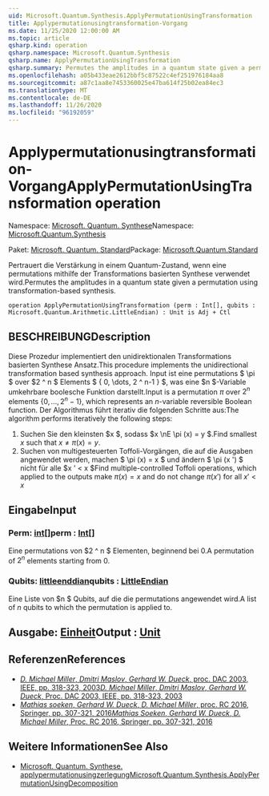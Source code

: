 ```yaml
---
uid: Microsoft.Quantum.Synthesis.ApplyPermutationUsingTransformation
title: Applypermutationusingtransformation-Vorgang
ms.date: 11/25/2020 12:00:00 AM
ms.topic: article
qsharp.kind: operation
qsharp.namespace: Microsoft.Quantum.Synthesis
qsharp.name: ApplyPermutationUsingTransformation
qsharp.summary: Permutes the amplitudes in a quantum state given a permutation using transformation-based synthesis.
ms.openlocfilehash: a05b433eae2612bbf5c87522c4ef251976184aa8
ms.sourcegitcommit: a87c1aa8e7453360025e47ba614f25b02ea84ec3
ms.translationtype: MT
ms.contentlocale: de-DE
ms.lasthandoff: 11/26/2020
ms.locfileid: "96192059"
---
```

# <a name="applypermutationusingtransformation-operation"></a><span data-ttu-id="2a1f0-102">Applypermutationusingtransformation-Vorgang</span><span class="sxs-lookup"><span data-stu-id="2a1f0-102">ApplyPermutationUsingTransformation operation</span></span>

<span data-ttu-id="2a1f0-103">Namespace: [Microsoft. Quantum. Synthese](xref:Microsoft.Quantum.Synthesis)</span><span class="sxs-lookup"><span data-stu-id="2a1f0-103">Namespace: [Microsoft.Quantum.Synthesis](xref:Microsoft.Quantum.Synthesis)</span></span>

<span data-ttu-id="2a1f0-104">Paket: [Microsoft. Quantum. Standard](https://nuget.org/packages/Microsoft.Quantum.Standard)</span><span class="sxs-lookup"><span data-stu-id="2a1f0-104">Package: [Microsoft.Quantum.Standard](https://nuget.org/packages/Microsoft.Quantum.Standard)</span></span>


<span data-ttu-id="2a1f0-105">Pertrauert die Verstärkung in einem Quantum-Zustand, wenn eine permutations mithilfe der Transformations basierten Synthese verwendet wird.</span><span class="sxs-lookup"><span data-stu-id="2a1f0-105">Permutes the amplitudes in a quantum state given a permutation using transformation-based synthesis.</span></span>

```qsharp
operation ApplyPermutationUsingTransformation (perm : Int[], qubits : Microsoft.Quantum.Arithmetic.LittleEndian) : Unit is Adj + Ctl
```


## <a name="description"></a><span data-ttu-id="2a1f0-106">BESCHREIBUNG</span><span class="sxs-lookup"><span data-stu-id="2a1f0-106">Description</span></span>

<span data-ttu-id="2a1f0-107">Diese Prozedur implementiert den unidirektionalen Transformations basierten Synthese Ansatz.</span><span class="sxs-lookup"><span data-stu-id="2a1f0-107">This procedure implements the unidirectional transformation based synthesis approach.</span></span>  <span data-ttu-id="2a1f0-108">Input ist eine permutations $ \pi $ over $2 ^ n $ Elements $ \{ 0, \dots, 2 ^ n-1 \} $, was eine $n $-Variable umkehrbare boolesche Funktion darstellt.</span><span class="sxs-lookup"><span data-stu-id="2a1f0-108">Input is a permutation $\pi$ over $2^n$ elements $\{0, \dots, 2^n-1\}$, which represents an $n$-variable reversible Boolean function.</span></span>
<span data-ttu-id="2a1f0-109">Der Algorithmus führt iterativ die folgenden Schritte aus:</span><span class="sxs-lookup"><span data-stu-id="2a1f0-109">The algorithm performs iteratively the following steps:</span></span>

1. <span data-ttu-id="2a1f0-110">Suchen Sie den kleinsten $x $, sodass $x \nE \pi (x) = y $.</span><span class="sxs-lookup"><span data-stu-id="2a1f0-110">Find smallest $x$ such that $x \ne \pi(x) = y$.</span></span>
2. <span data-ttu-id="2a1f0-111">Suchen von multigesteuerten Toffoli-Vorgängen, die auf die Ausgaben angewendet werden, machen $ \pi (x) = x $ und ändern $ \pi (x ') $ nicht für alle $x ' < x $</span><span class="sxs-lookup"><span data-stu-id="2a1f0-111">Find multiple-controlled Toffoli operations, which applied to the outputs make $\pi(x) = x$ and do not change $\pi(x')$ for all $x' < x$</span></span>

## <a name="input"></a><span data-ttu-id="2a1f0-112">Eingabe</span><span class="sxs-lookup"><span data-stu-id="2a1f0-112">Input</span></span>

### <a name="perm--int"></a><span data-ttu-id="2a1f0-113">Perm: [int](xref:microsoft.quantum.lang-ref.int)[]</span><span class="sxs-lookup"><span data-stu-id="2a1f0-113">perm : [Int](xref:microsoft.quantum.lang-ref.int)[]</span></span>

<span data-ttu-id="2a1f0-114">Eine permutations von $2 ^ n $ Elementen, beginnend bei 0.</span><span class="sxs-lookup"><span data-stu-id="2a1f0-114">A permutation of $2^n$ elements starting from 0.</span></span>


### <a name="qubits--littleendian"></a><span data-ttu-id="2a1f0-115">Qubits: [littleenddian](xref:Microsoft.Quantum.Arithmetic.LittleEndian)</span><span class="sxs-lookup"><span data-stu-id="2a1f0-115">qubits : [LittleEndian](xref:Microsoft.Quantum.Arithmetic.LittleEndian)</span></span>

<span data-ttu-id="2a1f0-116">Eine Liste von $n $ Qubits, auf die die permutations angewendet wird.</span><span class="sxs-lookup"><span data-stu-id="2a1f0-116">A list of $n$ qubits to which the permutation is applied to.</span></span>



## <a name="output--unit"></a><span data-ttu-id="2a1f0-117">Ausgabe: [Einheit](xref:microsoft.quantum.lang-ref.unit)</span><span class="sxs-lookup"><span data-stu-id="2a1f0-117">Output : [Unit](xref:microsoft.quantum.lang-ref.unit)</span></span>



## <a name="references"></a><span data-ttu-id="2a1f0-118">Referenzen</span><span class="sxs-lookup"><span data-stu-id="2a1f0-118">References</span></span>

- [<span data-ttu-id="2a1f0-119">*D. Michael Miller*, *Dmitri Maslov*, *Gerhard W. Dueck*, proc. DAC 2003, IEEE, pp. 318-323, 2003</span><span class="sxs-lookup"><span data-stu-id="2a1f0-119">*D. Michael Miller*, *Dmitri Maslov*, *Gerhard W. Dueck*, Proc. DAC 2003, IEEE, pp. 318-323, 2003</span></span>](https://doi.org/10.1145/775832.775915)
- [<span data-ttu-id="2a1f0-120">*Mathias soeken*, *Gerhard W. Dueck*, *D. Michael Miller*, proc. RC 2016, Springer, pp. 307-321, 2016</span><span class="sxs-lookup"><span data-stu-id="2a1f0-120">*Mathias Soeken*, *Gerhard W. Dueck*, *D. Michael Miller*, Proc. RC 2016, Springer, pp. 307-321, 2016</span></span>](https://doi.org/10.1007/978-3-319-40578-0_22)

## <a name="see-also"></a><span data-ttu-id="2a1f0-121">Weitere Informationen</span><span class="sxs-lookup"><span data-stu-id="2a1f0-121">See Also</span></span>

- [<span data-ttu-id="2a1f0-122">Microsoft. Quantum. Synthese. applypermutationusingzerlegung</span><span class="sxs-lookup"><span data-stu-id="2a1f0-122">Microsoft.Quantum.Synthesis.ApplyPermutationUsingDecomposition</span></span>](xref:Microsoft.Quantum.Synthesis.ApplyPermutationUsingDecomposition)